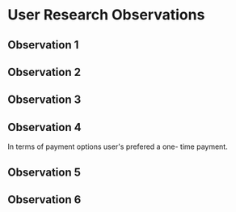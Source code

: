 # User Research Observations


## Observation 1


## Observation 2


## Observation 3


## Observation 4
In terms of payment options user's prefered a one- time payment.

## Observation 5


## Observation 6
